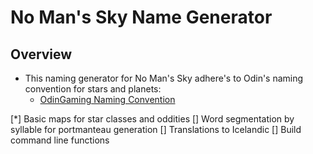 # No Man's Sky Name Generator

## Overview

* This naming generator for No Man's Sky adhere's to Odin's naming convention for stars and planets:
  * <a href=https://www.odingaming.com/2018/01/15/no-mans-sky-naming-convention>OdinGaming Naming Convention</a>

[*] Basic maps for star classes and oddities
[] Word segmentation by syllable for portmanteau generation
[] Translations to Icelandic
[] Build command line functions
